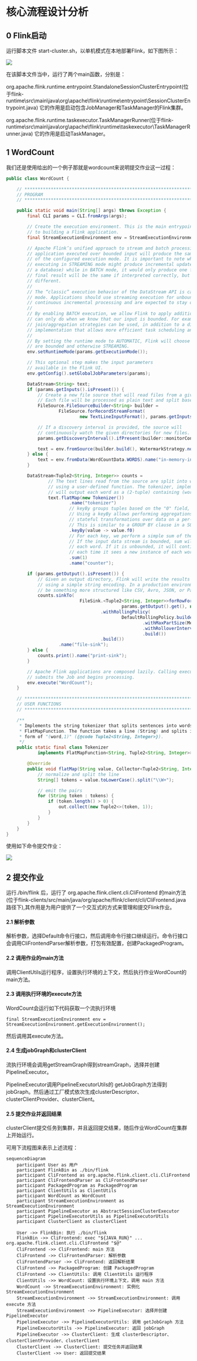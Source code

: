 # 核心流程设计分析

## 0 Flink启动

运行脚本文件 start-cluster.sh，以单机模式在本地部署Flink，如下图所示：

![](./启动.png)

在该脚本文件当中，运行了两个main函数，分别是：

org.apache.flink.runtime.entrypoint.StandaloneSessionClusterEntrypoint(位于flink-runtime\src\main\java\org\apache\flink\runtime\entrypoint\SessionClusterEntrypoint.java)
它的作用是启动包含JobManager和TaskManager的Flink集群。

org.apache.flink.runtime.taskexecutor.TaskManagerRunner(位于flink-runtime\src\main\java\org\apache\flink\runtime\taskexecutor\TaskManagerRunner.java)
它的作用是启动TaskManager。

## 1 WordCount

我们还是使用给出的一个例子那就是wordcount来说明提交作业这一过程：

```java
public class WordCount {

    // *************************************************************************
    // PROGRAM
    // *************************************************************************

    public static void main(String[] args) throws Exception {
        final CLI params = CLI.fromArgs(args);

        // Create the execution environment. This is the main entrypoint
        // to building a Flink application.
        final StreamExecutionEnvironment env = StreamExecutionEnvironment.getExecutionEnvironment();

        // Apache Flink’s unified approach to stream and batch processing means that a DataStream
        // application executed over bounded input will produce the same final results regardless
        // of the configured execution mode. It is important to note what final means here: a job
        // executing in STREAMING mode might produce incremental updates (think upserts in
        // a database) while in BATCH mode, it would only produce one final result at the end. The
        // final result will be the same if interpreted correctly, but getting there can be
        // different.
        //
        // The “classic” execution behavior of the DataStream API is called STREAMING execution
        // mode. Applications should use streaming execution for unbounded jobs that require
        // continuous incremental processing and are expected to stay online indefinitely.
        //
        // By enabling BATCH execution, we allow Flink to apply additional optimizations that we
        // can only do when we know that our input is bounded. For example, different
        // join/aggregation strategies can be used, in addition to a different shuffle
        // implementation that allows more efficient task scheduling and failure recovery behavior.
        //
        // By setting the runtime mode to AUTOMATIC, Flink will choose BATCH if all sources
        // are bounded and otherwise STREAMING.
        env.setRuntimeMode(params.getExecutionMode());

        // This optional step makes the input parameters
        // available in the Flink UI.
        env.getConfig().setGlobalJobParameters(params);

        DataStream<String> text;
        if (params.getInputs().isPresent()) {
            // Create a new file source that will read files from a given set of directories.
            // Each file will be processed as plain text and split based on newlines.
            FileSource.FileSourceBuilder<String> builder =
                    FileSource.forRecordStreamFormat(
                            new TextLineInputFormat(), params.getInputs().get());

            // If a discovery interval is provided, the source will
            // continuously watch the given directories for new files.
            params.getDiscoveryInterval().ifPresent(builder::monitorContinuously);

            text = env.fromSource(builder.build(), WatermarkStrategy.noWatermarks(), "file-input");
        } else {
            text = env.fromData(WordCountData.WORDS).name("in-memory-input");
        }

        DataStream<Tuple2<String, Integer>> counts =
                // The text lines read from the source are split into words
                // using a user-defined function. The tokenizer, implemented below,
                // will output each word as a (2-tuple) containing (word, 1)
                text.flatMap(new Tokenizer())
                        .name("tokenizer")
                        // keyBy groups tuples based on the "0" field, the word.
                        // Using a keyBy allows performing aggregations and other
                        // stateful transformations over data on a per-key basis.
                        // This is similar to a GROUP BY clause in a SQL query.
                        .keyBy(value -> value.f0)
                        // For each key, we perform a simple sum of the "1" field, the count.
                        // If the input data stream is bounded, sum will output a final count for
                        // each word. If it is unbounded, it will continuously output updates
                        // each time it sees a new instance of each word in the stream.
                        .sum(1)
                        .name("counter");

        if (params.getOutput().isPresent()) {
            // Given an output directory, Flink will write the results to a file
            // using a simple string encoding. In a production environment, this might
            // be something more structured like CSV, Avro, JSON, or Parquet.
            counts.sinkTo(
                            FileSink.<Tuple2<String, Integer>>forRowFormat(
                                            params.getOutput().get(), new SimpleStringEncoder<>())
                                    .withRollingPolicy(
                                            DefaultRollingPolicy.builder()
                                                    .withMaxPartSize(MemorySize.ofMebiBytes(1))
                                                    .withRolloverInterval(Duration.ofSeconds(10))
                                                    .build())
                                    .build())
                    .name("file-sink");
        } else {
            counts.print().name("print-sink");
        }

        // Apache Flink applications are composed lazily. Calling execute
        // submits the Job and begins processing.
        env.execute("WordCount");
    }

    // *************************************************************************
    // USER FUNCTIONS
    // *************************************************************************

    /**
     * Implements the string tokenizer that splits sentences into words as a user-defined
     * FlatMapFunction. The function takes a line (String) and splits it into multiple pairs in the
     * form of "(word,1)" ({@code Tuple2<String, Integer>}).
     */
    public static final class Tokenizer
            implements FlatMapFunction<String, Tuple2<String, Integer>> {

        @Override
        public void flatMap(String value, Collector<Tuple2<String, Integer>> out) {
            // normalize and split the line
            String[] tokens = value.toLowerCase().split("\\W+");

            // emit the pairs
            for (String token : tokens) {
                if (token.length() > 0) {
                    out.collect(new Tuple2<>(token, 1));
                }
            }
        }
    }
}

```

使用如下命令提交作业：

![](./提交作业.png)

## 2 提交作业

运行./bin/flink 后，运行了 org.apache.flink.client.cli.CliFrontend 的main方法(位于flink-clients/src/main/java/org/apache/flink/client/cli/CliFrontend.java路径下),其作用是为用户提供了一个交互式的方式来管理和提交Flink作业。

#### 2.1 解析参数

解析参数，选择Default命令行接口，然后调用命令行接口继续运行。命令行接口会调用CliFrontendParser解析参数，打包有效配置，创建PackagedProgram。

#### 2.2 调用作业的main方法

调用ClientUtils运行程序，设置执行环境的上下文，然后执行作业WordCount的main方法。

#### 2.3 调用执行环境的execute方法
WordCount会运行如下代码获取一个流执行环境

    final StreamExecutionEnvironment env = StreamExecutionEnvironment.getExecutionEnvironment();

然后调用其execute方法。

#### 2.4 生成jobGraph和clusterClient

流执行环境会调用getStreamGraph得到streamGraph，选择并创建PipelineExecutor。

PipelineExecutor调用PipelineExecutorUtils的 getJobGraph方法得到jobGraph。然后通过工厂模式依次生成clusterDescriptor、clusterClientProvider、clusterClient。

#### 2.5 提交作业并返回结果

clusterClient提交任务到集群，并且返回提交结果，随后作业WordCount在集群上开始运行。

可用下流程图来表示上述流程：

```mermaid
sequenceDiagram
    participant User as 用户
    participant FlinkBin as ./bin/flink
    participant CliFrontend as org.apache.flink.client.cli.CliFrontend
    participant CliFrontendParser as CliFrontendParser
    participant PackagedProgram as PackagedProgram
    participant ClientUtils as ClientUtils
    participant WordCount as WordCount
    participant StreamExecutionEnvironment as StreamExecutionEnvironment
    participant PipelineExecutor as AbstractSessionClusterExecutor
    participant PipelineExecutorUtils as PipelineExecutorUtils
    participant ClusterClient as clusterClient

    User ->> FlinkBin: 执行 ./bin/flink
    FlinkBin ->> CliFrontend: exec "${JAVA_RUN}" ... org.apache.flink.client.cli.CliFrontend "$@"
    CliFrontend ->> CliFrontend: main 方法
    CliFrontend ->> CliFrontendParser: 解析参数
    CliFrontendParser ->> CliFrontend: 返回解析结果
    CliFrontend ->> PackagedProgram: 创建 PackagedProgram
    CliFrontend ->> ClientUtils: 调用 ClientUtils 运行程序
    ClientUtils ->> WordCount: 设置执行环境上下文，调用 main 方法
    WordCount ->> StreamExecutionEnvironment: 实例化 StreamExecutionEnvironment
    StreamExecutionEnvironment ->> StreamExecutionEnvironment: 调用 execute 方法
    StreamExecutionEnvironment ->> PipelineExecutor: 选择并创建 PipelineExecutor
    PipelineExecutor ->> PipelineExecutorUtils: 调用 getJobGraph 方法
    PipelineExecutorUtils ->> PipelineExecutor: 返回 jobGraph
    PipelineExecutor ->> ClusterClient: 生成 clusterDescriptor、clusterClientProvider、clusterClient
    ClusterClient ->> ClusterClient: 提交任务并返回结果
    ClusterClient ->> User: 返回提交结果
```



